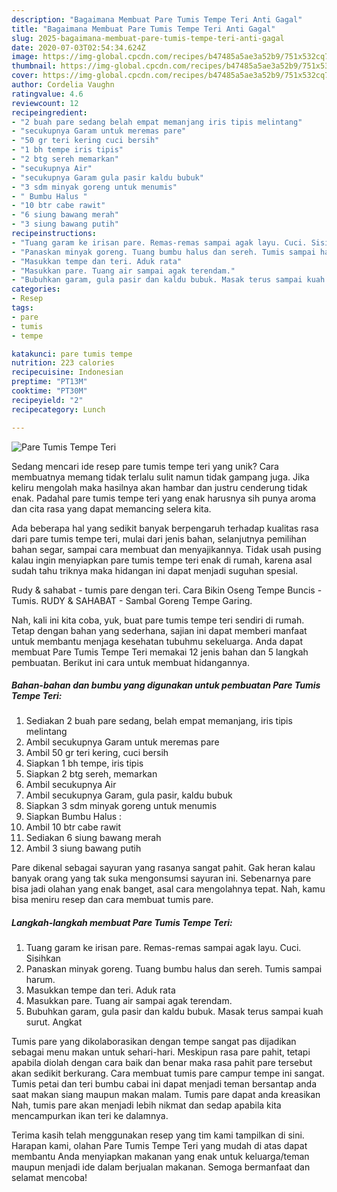 ```yaml
---
description: "Bagaimana Membuat Pare Tumis Tempe Teri Anti Gagal"
title: "Bagaimana Membuat Pare Tumis Tempe Teri Anti Gagal"
slug: 2025-bagaimana-membuat-pare-tumis-tempe-teri-anti-gagal
date: 2020-07-03T02:54:34.624Z
image: https://img-global.cpcdn.com/recipes/b47485a5ae3a52b9/751x532cq70/pare-tumis-tempe-teri-foto-resep-utama.jpg
thumbnail: https://img-global.cpcdn.com/recipes/b47485a5ae3a52b9/751x532cq70/pare-tumis-tempe-teri-foto-resep-utama.jpg
cover: https://img-global.cpcdn.com/recipes/b47485a5ae3a52b9/751x532cq70/pare-tumis-tempe-teri-foto-resep-utama.jpg
author: Cordelia Vaughn
ratingvalue: 4.6
reviewcount: 12
recipeingredient:
- "2 buah pare sedang belah empat memanjang iris tipis melintang"
- "secukupnya Garam untuk meremas pare"
- "50 gr teri kering cuci bersih"
- "1 bh tempe iris tipis"
- "2 btg sereh memarkan"
- "secukupnya Air"
- "secukupnya Garam gula pasir kaldu bubuk"
- "3 sdm minyak goreng untuk menumis"
- " Bumbu Halus "
- "10 btr cabe rawit"
- "6 siung bawang merah"
- "3 siung bawang putih"
recipeinstructions:
- "Tuang garam ke irisan pare. Remas-remas sampai agak layu. Cuci. Sisihkan"
- "Panaskan minyak goreng. Tuang bumbu halus dan sereh. Tumis sampai harum."
- "Masukkan tempe dan teri. Aduk rata"
- "Masukkan pare. Tuang air sampai agak terendam."
- "Bubuhkan garam, gula pasir dan kaldu bubuk. Masak terus sampai kuah surut. Angkat"
categories:
- Resep
tags:
- pare
- tumis
- tempe

katakunci: pare tumis tempe 
nutrition: 223 calories
recipecuisine: Indonesian
preptime: "PT13M"
cooktime: "PT30M"
recipeyield: "2"
recipecategory: Lunch

---
```



![Pare Tumis Tempe Teri](https://img-global.cpcdn.com/recipes/b47485a5ae3a52b9/751x532cq70/pare-tumis-tempe-teri-foto-resep-utama.jpg)

Sedang mencari ide resep pare tumis tempe teri yang unik? Cara membuatnya memang tidak terlalu sulit namun tidak gampang juga. Jika keliru mengolah maka hasilnya akan hambar dan justru cenderung tidak enak. Padahal pare tumis tempe teri yang enak harusnya sih punya aroma dan cita rasa yang dapat memancing selera kita.

Ada beberapa hal yang sedikit banyak berpengaruh terhadap kualitas rasa dari pare tumis tempe teri, mulai dari jenis bahan, selanjutnya pemilihan bahan segar, sampai cara membuat dan menyajikannya. Tidak usah pusing kalau ingin menyiapkan pare tumis tempe teri enak di rumah, karena asal sudah tahu triknya maka hidangan ini dapat menjadi suguhan spesial.

Rudy &amp; sahabat - tumis pare dengan teri. Cara Bikin Oseng Tempe Buncis - Tumis. RUDY &amp; SAHABAT - Sambal Goreng Tempe Garing.


Nah, kali ini kita coba, yuk, buat pare tumis tempe teri sendiri di rumah. Tetap dengan bahan yang sederhana, sajian ini dapat memberi manfaat untuk membantu menjaga kesehatan tubuhmu sekeluarga. Anda dapat membuat Pare Tumis Tempe Teri memakai 12 jenis bahan dan 5 langkah pembuatan. Berikut ini cara untuk membuat hidangannya.

<!--inarticleads1-->

##### Bahan-bahan dan bumbu yang digunakan untuk pembuatan Pare Tumis Tempe Teri:

1. Sediakan 2 buah pare sedang, belah empat memanjang, iris tipis melintang
1. Ambil secukupnya Garam untuk meremas pare
1. Ambil 50 gr teri kering, cuci bersih
1. Siapkan 1 bh tempe, iris tipis
1. Siapkan 2 btg sereh, memarkan
1. Ambil secukupnya Air
1. Ambil secukupnya Garam, gula pasir, kaldu bubuk
1. Siapkan 3 sdm minyak goreng untuk menumis
1. Siapkan  Bumbu Halus :
1. Ambil 10 btr cabe rawit
1. Sediakan 6 siung bawang merah
1. Ambil 3 siung bawang putih


Pare dikenal sebagai sayuran yang rasanya sangat pahit. Gak heran kalau banyak orang yang tak suka mengonsumsi sayuran ini. Sebenarnya pare bisa jadi olahan yang enak banget, asal cara mengolahnya tepat. Nah, kamu bisa meniru resep dan cara membuat tumis pare. 

<!--inarticleads2-->

##### Langkah-langkah membuat Pare Tumis Tempe Teri:

1. Tuang garam ke irisan pare. Remas-remas sampai agak layu. Cuci. Sisihkan
1. Panaskan minyak goreng. Tuang bumbu halus dan sereh. Tumis sampai harum.
1. Masukkan tempe dan teri. Aduk rata
1. Masukkan pare. Tuang air sampai agak terendam.
1. Bubuhkan garam, gula pasir dan kaldu bubuk. Masak terus sampai kuah surut. Angkat


Tumis pare yang dikolaborasikan dengan tempe sangat pas dijadikan sebagai menu makan untuk sehari-hari. Meskipun rasa pare pahit, tetapi apabila diolah dengan cara baik dan benar maka rasa pahit pare tersebut akan sedikit berkurang. Cara membuat tumis pare campur tempe ini sangat. Tumis petai dan teri bumbu cabai ini dapat menjadi teman bersantap anda saat makan siang maupun makan malam. Tumis pare dapat anda kreasikan Nah, tumis pare akan menjadi lebih nikmat dan sedap apabila kita mencampurkan ikan teri ke dalamnya. 

Terima kasih telah menggunakan resep yang tim kami tampilkan di sini. Harapan kami, olahan Pare Tumis Tempe Teri yang mudah di atas dapat membantu Anda menyiapkan makanan yang enak untuk keluarga/teman maupun menjadi ide dalam berjualan makanan. Semoga bermanfaat dan selamat mencoba!
